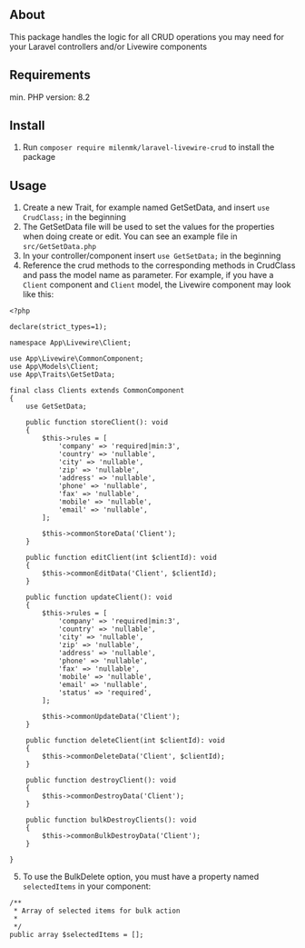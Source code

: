 ## About

This package handles the logic for all CRUD operations you may need for your Laravel controllers and/or Livewire components

## Requirements

min. PHP version: 8.2

## Install

1. Run ```composer require milenmk/laravel-livewire-crud``` to install the package

## Usage

1. Create a new Trait, for example named GetSetData, and insert ``use CrudClass;`` in the beginning
2. The GetSetData file will be used to set the values for the properties when doing create or edit. You can see an example file in ``src/GetSetData.php``
3. In your controller/component insert ``use GetSetData;`` in the beginning
4. Reference the crud methods to the corresponding methods in CrudClass and pass the model name as parameter. For example, if you have a ``Client`` component and `Client` model,
   the Livewire component may look like this:

```
<?php

declare(strict_types=1);

namespace App\Livewire\Client;

use App\Livewire\CommonComponent;
use App\Models\Client;
use App\Traits\GetSetData;

final class Clients extends CommonComponent
{
    use GetSetData;
    
    public function storeClient(): void
    {
        $this->rules = [
            'company' => 'required|min:3',
            'country' => 'nullable',
            'city' => 'nullable',
            'zip' => 'nullable',
            'address' => 'nullable',
            'phone' => 'nullable',
            'fax' => 'nullable',
            'mobile' => 'nullable',
            'email' => 'nullable',
        ];

        $this->commonStoreData('Client');
    }
    
    public function editClient(int $clientId): void
    {
        $this->commonEditData('Client', $clientId);
    }

    public function updateClient(): void
    {
        $this->rules = [
            'company' => 'required|min:3',
            'country' => 'nullable',
            'city' => 'nullable',
            'zip' => 'nullable',
            'address' => 'nullable',
            'phone' => 'nullable',
            'fax' => 'nullable',
            'mobile' => 'nullable',
            'email' => 'nullable',
            'status' => 'required',
        ];

        $this->commonUpdateData('Client');
    }
    
    public function deleteClient(int $clientId): void
    {
        $this->commonDeleteData('Client', $clientId);
    }
    
    public function destroyClient(): void
    {
        $this->commonDestroyData('Client');
    }

    public function bulkDestroyClients(): void
    {
        $this->commonBulkDestroyData('Client');
    }
    
}
```

5. To use the BulkDelete option, you must have a property named ``selectedItems`` in your component:

```
/**
 * Array of selected items for bulk action
 *
 */
public array $selectedItems = [];
```